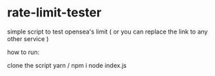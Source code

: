 # rate-limit-tester
simple script to test opensea's limit ( or you can replace the link to any other service )

how to run:

clone the script
yarn / npm i
node index.js
